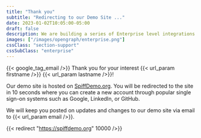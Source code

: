 ```yaml
---
title: "Thank you"
subtitle: "Redirecting to our Demo Site ..."
date: 2023-01-02T10:05:00-05:00
draft: false
description: We are building a series of Enterprise level integrations and extensions to assure that SpiffWorkflow can meet the needs of large scale organizations.
images: ["/images/opengraph/enterprise.png"]
cssClass: "section-support"
cssSubClass: "enterprise"
---
```


{{< google_tag_email />}}
Thank you for your interest {{< url_param firstname />}} {{< url_param lastname />}}!

Our demo site is hosted on [SpiffDemo.org](https://spiffdemo.org).
You will be redirected to the site in 10 seconds where you can create a new account through popular single sign-on systems such as Google, LinkedIn, or GitHub.

We will keep you posted on updates and changes to our demo site via email to {{< url_param email />}}.

{{< redirect "https://spiffdemo.org" 10000 />}}
